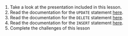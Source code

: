 1. Take a look at the presentation included in this lesson.
2. Read the documentation for the `UPDATE` statement [here](https://www.postgresql.org/docs/9.6/static/sql-update.html).
3. Read the documentation for the `DELETE` statement [here](https://www.postgresql.org/docs/9.6/static/sql-delete.html).
4. Read the documentation for the `INSERT` statement [here](https://www.postgresql.org/docs/9.6/static/sql-insert.html).
5. Complete the challenges of this lesson